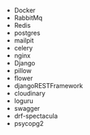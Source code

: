 - Docker
- RabbitMq
- Redis
- postgres
- mailpit
- celery
- nginx
- Django
- pillow
- flower
- djangoRESTFramework
- cloudinary
- loguru
- swagger
- drf-spectacula
- psycopg2
